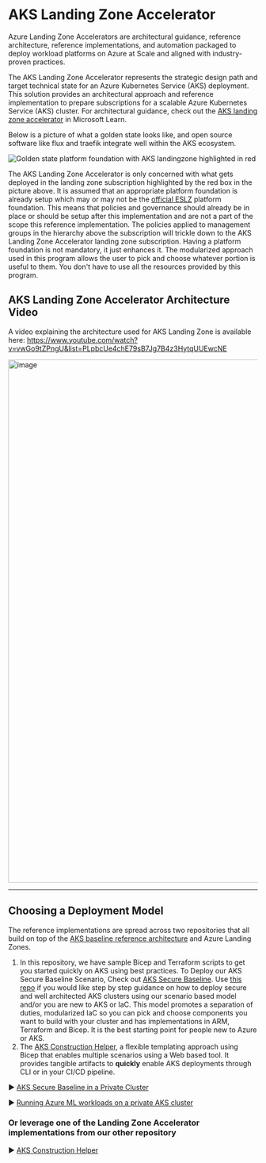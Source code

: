 # AKS Landing Zone Accelerator

Azure Landing Zone Accelerators are architectural guidance, reference architecture, reference implementations, and automation packaged to deploy workload platforms on Azure at Scale and aligned with industry-proven practices.

The AKS Landing Zone Accelerator represents the strategic design path and target technical state for an Azure Kubernetes Service (AKS) deployment. This solution provides an architectural approach and reference implementation to prepare subscriptions for a scalable Azure Kubernetes Service (AKS) cluster. For architectural guidance, check out the [AKS landing zone accelerator](https://learn.microsoft.com/azure/cloud-adoption-framework/scenarios/app-platform/aks/landing-zone-accelerator) in Microsoft Learn.

Below is a picture of what a golden state looks like, and open source software like flux and traefik integrate well within the AKS ecosystem.

![Golden state platform foundation with AKS landingzone highlighted in red](./media/aks-eslz-architecture.png)

The AKS Landing Zone Accelerator is only concerned with what gets deployed in the landing zone subscription highlighted by the red box in the picture above. It is assumed that an appropriate platform foundation is already setup which may or may not be the [official ESLZ](https://learn.microsoft.com/azure/cloud-adoption-framework/ready/landing-zone/) platform foundation. This means that policies and governance should already be in place or should be setup after this implementation and are not a part of the scope this reference implementation. The policies applied to management groups in the hierarchy above the subscription will trickle down to the AKS Landing Zone Accelerator landing zone subscription. Having a platform foundation is not mandatory, it just enhances it. The modularized approach used in this program allows the user to pick and choose whatever portion is useful to them. You don't have to use all the resources provided by this program.

## AKS Landing Zone Accelerator Architecture Video

A video explaining the architecture used for AKS Landing Zone is available here: https://www.youtube.com/watch?v=vwGo9tZPngU&list=PLpbcUe4chE79sB7Jg7B4z3HytqUUEwcNE

<img width="1055" alt="image" src="https://user-images.githubusercontent.com/6548359/235442137-87b26450-ab06-48cf-89b0-2cf205276e15.png">

---

## Choosing a Deployment Model

The reference implementations are spread across two repositories that all build on top of the [AKS baseline reference architecture](https://learn.microsoft.com/azure/architecture/reference-architectures/containers/aks/baseline-aks) and Azure Landing Zones.

1. In this repository, we have sample Bicep and Terraform scripts to get you started quickly on AKS using best practices. To Deploy our AKS Secure Baseline Scenario, Check out [AKS Secure Baseline](./Scenarios/AKS-Secure-Baseline-PrivateCluster/). Use [this repo](https://github.com/Azure/AKS-Landing-Zone-Accelerator/tree/main/Scenarios/AKS-Secure-Baseline-PrivateCluster) if you would like step by step guidance on how to deploy secure and well architected AKS clusters using our scenario based model and/or you are new to AKS or IaC. This model promotes a separation of duties, modularized IaC so you can pick and choose components you want to build with your cluster and has implementations in ARM, Terraform and Bicep. It is the best starting point for people new to Azure or AKS.
1. The [AKS Construction Helper](https://github.com/Azure/Aks-Construction), a flexible templating approach using Bicep that enables multiple scenarios using a Web based tool. It provides tangible artifacts to **quickly** enable AKS deployments through CLI or in your CI/CD pipeline.

:arrow_forward: [AKS Secure Baseline in a Private Cluster](./Scenarios/AKS-Secure-Baseline-Private-AVM/README.md)

▶️ [Running Azure ML workloads on a private AKS cluster](./Scenarios/AzureML-on-Private-AKS)

### Or leverage one of the Landing Zone Accelerator implementations from our other repository

:arrow_forward: [AKS Construction Helper](https://github.com/Azure/Aks-Construction#getting-started)
